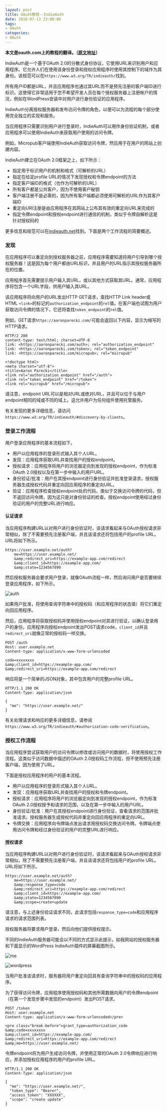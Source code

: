 ```yaml
---
layout: post
title: OAuth教程--IndieAuth
date: 2018-07-13 23:00:00
tags: 
- OAuth
categories:
- OAuth
---
```

**本文是oauth.com上的教程的翻译。（[原文地址](https://www.oauth.com)）**

IndieAuth是一个基于OAuth 2.0的分散式身份协议，它使用URL来识别用户和应用程序。它允许人们在使用该身份登录和授权应用程序时使用其控制下的域作为其身份。该规范可以在`https://www.w3.org/TR/indieauth/`找到。

所有用户ID都是URL，并且应用程序也通过其URL而不是预先注册的客户端ID进行标识。这使得它非常适用于您不希望开发人员在每个授权服务器上注册帐户的情况，例如在WordPress安装中对用户进行身份验证的应用程序。

IndieAuth分离授权服务器和发布访问令牌的角色，以便可以为流程的每个部分使用完全独立的实现和服务。

当应用程序只需要识别用户进行登录时，IndieAuth可以用作身份验证机制，或者应用程序可以使用IndieAuth来获取用户使用的访问令牌。

例如，Micropub客户端使用IndieAuth获取访问令牌，然后用于在用户的网站上创建内容。

IndieAuth建立在OAuth 2.0框架之上，如下所示：

- 指定用于标识用户的机制和格式（可解析的URL）
- 指定在给定profile URL的情况下发现授权和令牌endpoint的方法
- 指定客户端ID的格式（也作为可解析的URL）
- 所有客户都是公共客户，因为不使用客户秘钥
- 客户端注册不是必需的，因为所有客户端都必须使用可解析的URL作为其客户端ID
- 重定向URI注册是由应用程序在其网站上公布其有效的重定向URL来完成的
- 指定令牌endpoint和授权endpoint进行通信的机制，类似于令牌自解析这是针对授权码的
  
更多信息和规范可以在[indieauth.net](IndieAuth)找到。下面是两个工作流程的简要概述。

### 发现

在应用程序可以重定向到授权服务器之前，应用程序需要知道将用户引导到哪个授权服务器！这是因为每个用户都由URL标识，并且用户的URL指示其授权服务器所在的位置。

应用程序首先需要提示用户输入其URL，或以其他方式获取其URL。通常，应用程序将包含一个URL字段，供用户输入其URL。

该应用程序将向用户的URL发出HTTP GET请求，查找HTTP Link header或HTML `<link>`的标记的`authorization_endpoint`的`rel`值。在客户端也试图为用户获取访问令牌的情况下，它还将查找`token_endpoint`的`rel`值。

例如，GET请求`https://aaronparecki.com/`可能会返回以下内容，显示为缩写的HTTP请求。

```http
HTTP/2 200
content-type: text/html; charset=UTF-8
link: <https://aaronparecki.com/auth>; rel="authorization_endpoint"
link: <https://aaronparecki.com/token>; rel="token_endpoint"
link: <https://aaronparecki.com/micropub>; rel="micropub"
 
<!doctype html>
<meta charset="utf-8">
<title>Aaron Parecki</title>
<link rel="authorization_endpoint" href="/auth">
<link rel="token_endpoint" href="/token">
<link rel="micropub" href="/micropub">
```

请注意，endpoint URL可以是相对URL或绝对URL，并且可以位于与用户endpoint相同的域或不同的域上。这允许用户为任何组件使用托管服务。

有关发现的更多详细信息，请访问
`https://www.w3.org/TR/indieauth/#discovery-by-clients`。

### 登录工作流程

用户登录应用程序的基本流程如下。

- 用户以应用程序的登录形式输入其个人URL。
- 发现：应用程序获取URL并查找用户的授权endpoint。
- 授权请求：应用程序将用户的浏览器定向到发现的授权endpoint，作为标准OAuth 2.0授权以及在第一步中输入的用户URL。
- 身份验证/批准：用户在其授endpoint进行身份验证并批准登录请求。授权服务器生成授权代码并重定向回应用程序的重定向URL。
- 验证：应用程序检查授权endpoint处的代码，类似于交换访问令牌的代码，但不返回访问令牌，因为这只是对身份验证的检查。授权endpoint使用经过身份验证的用户的完整URL进行响应。

#### 认证请求

当应用程序构建URL以对用户进行身份验证时，该请求看起来与OAuth授权请求非常相似，除了不需要预先注册客户端，并且该请求还将包括用户的profile URL。URL将如下所示。

```http
https://user.example.net/auth?
    me=https://user.example.net/
    &amp;redirect_uri=https://example-app.com/redirect
    &amp;client_id=https://example-app.com/
    &amp;state=1234567890
```

然后授权服务器会要求用户登录，就像OAuth流程一样，然后询问用户是否要继续登录应用程序，如下所示。

![auth](https://ws1.sinaimg.cn/large/006tKfTcly1ftoifez6zej311g0fywm8.jpg)

如果用户批准，将使用查询字符串中的授权码（和应用程序的状态值）将它们重定向回应用程序。

然后，应用程序将获取授权码并使用授权endpoint对其进行验证，以确认登录用户的身份。应用程序向授权endpoint发出POST请求code，`client_id`并且`redirect_uri`就像正常的授权码一样交换。

```http
POST /auth
Host: user.example.net
Content-type: application/x-www-form-urlencoded
 
code=xxxxxxxx
&amp;client_id=https://example-app.com/
&amp;redirect_uri=https://example-app.com/redirect
```

响应将是一个简单的JSON对象，其中包含用户的完整profile URL。

```http
HTTP/1.1 200 OK
Content-Type: application/json
 
{
  "me": "https://user.example.net/"
}
```

有关处理请求和响应的更多详细信息，请参阅
`https://www.w3.org/TR/indieauth/#authorization-code-verification`。

### 授权工作流程

当应用程序尝试获取用户的访问令牌以修改或访问用户的数据时，将使用授权工作流程。这类似于访问数据中描述的OAuth 2.0授权码工作流程，但不使用预先注册客户端，因为使用了URL。

下面是授权应用程序的用户的基本流程。

- 用户以应用程序的登录形式输入其个人URL。
- 发现：应用程序获取URL并查找用户的授权和令牌endpoint。
- 授权请求：应用程序将用户的浏览器定向到发现的授权endpoint，作为标准OAuth 2.0授权授予和请求的范围，以及在第一步中输入的用户URL。
- 身份验证/批准：用户在其授权endpoint进行身份验证，查看请求的范围并批准请求。授权服务器生成授权代码并重定向回应用程序的重定向URL。
- 令牌交换：应用程序向令牌端点发出请求用授权码交换访问令牌。令牌端点使用访问令牌和经过身份验证的用户的完整URL进行响应。

#### 授权请求

当应用程序构建URL以对用户进行身份验证时，该请求看起来与OAuth授权请求非常相似，除了不需要预先注册客户端，并且该请求还将包括用户的profile URL。URL将如下所示。

```http
https://user.example.net/auth?
    me=https://user.example.net/
    &amp;response_type=code
    &amp;redirect_uri=https://example-app.com/redirect
    &amp;client_id=https://example-app.com/
    &amp;state=1234567890
    &amp;scope=create+update
```

请注意，与上述身份验证请求不同，此请求包括`response_type=code`和应用程序请求的请求范围列表。

授权服务器将要求用户登录，然后向他们提供授权提示。

不同的IndieAuth服务器可能会以不同的方式显示此提示，如我网站的授权服务器和下面显示的WordPress IndieAuth插件的屏幕截图所示。

![me](https://ws3.sinaimg.cn/large/006tKfTcly1ftoininhyaj31020y47fr.jpg)

![wordpress](https://ws1.sinaimg.cn/large/006tKfTcly1ftoio589r3j30bd0hrt9i.jpg)

当用户批准该请求时，服务器将用户重定向回具有查询字符串中的授权码的应用程序。

为了获得访问令牌，应用程序使用授权码和其他所需数据向用户的令牌endpoint（在第一个发现步骤中发现的endpoint）发出POST请求。

```http
POST /token
Host: user.example.net
Content-type: application/x-www-form-urlencoded</pre>
 
<pre class="break-before">grant_type=authorization_code
&amp;code=xxxxxxxx
&amp;client_id=https://example-app.com/
&amp;redirect_uri=https://example-app.com/redirect
&amp;me=https://user.example.net/
```

令牌endpoint将为用户生成访问令牌，并使用正常的OAuth 2.0令牌响应进行响应，并添加授权应用程序的用户的profile URL。

```http
HTTP/1.1 200 OK
Content-Type: application/json
 
{
  "me": "https://user.example.net/",
  "token_type": "Bearer",
  "access_token": "XXXXXX",
  "scope": "create update"
}
```